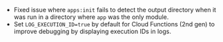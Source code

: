 - Fixed issue where `apps:init` fails to detect the output directory when it was run in a directory where `app` was the only module.
- Set `LOG_EXECUTION_ID=true` by default for Cloud Functions (2nd gen) to improve debugging by displaying execution IDs in logs.
